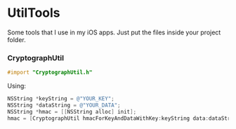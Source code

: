 # UtilTools

Some tools that I use in my iOS apps. Just put the files inside your project folder.

### CryptographUtil
```objective-c
#import "CryptographUtil.h"
```
Using:
```objective-c
NSString *keyString = @"YOUR_KEY";
NSString *dataString = @"YOUR_DATA";
NSString *hmac = [[NSString alloc] init];
hmac = [CryptographUtil hmacForKeyAndDataWithKey:keyString data:dataString];
```
